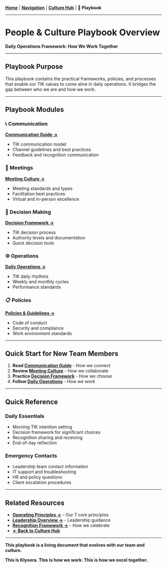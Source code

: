 **[Home](//#/)** | **[Navigation](//#/)** | **[Culture Hub](/docs/Klysera//Culture-Hub.md)** | **📜 Playbook**

---

# People & Culture Playbook Overview

**Daily Operations Framework: How We Work Together**

---

## Playbook Purpose

This playbook contains the practical frameworks, policies, and processes that enable our TIK values to come alive in daily operations. It bridges the gap between who we are and how we work.

---

## Playbook Modules

### 📞 Communication
**[Communication Guide →](./Communication-Guide.md)**
- TIK communication model
- Channel guidelines and best practices
- Feedback and recognition communication

### 🤝 Meetings
**[Meeting Culture →](./Meeting-Culture.md)**
- Meeting standards and types
- Facilitation best practices
- Virtual and in-person excellence

### 🎯 Decision Making
**[Decision Framework →](./Decision-Framework.md)**
- TIK decision process
- Authority levels and documentation
- Quick decision tools

### ⚙️ Operations
**[Daily Operations →](./Daily-Operations.md)**
- TIK daily rhythms
- Weekly and monthly cycles
- Performance standards

### 📋 Policies
**[Policies & Guidelines →](./Policies-Guidelines.md)**
- Code of conduct
- Security and compliance
- Work environment standards

---

## Quick Start for New Team Members

1. **Read [Communication Guide](./Communication-Guide.md)** - How we connect
2. **Review [Meeting Culture](./Meeting-Culture.md)** - How we collaborate
3. **Practice [Decision Framework](./Decision-Framework.md)** - How we choose
4. **Follow [Daily Operations](./Daily-Operations.md)** - How we work

---

## Quick Reference

### Daily Essentials
- Morning TIK intention setting
- Decision framework for significant choices
- Recognition sharing and receiving
- End-of-day reflection

### Emergency Contacts
- Leadership team contact information
- IT support and troubleshooting
- HR and policy questions
- Client escalation procedures

---

## Related Resources

- **[Operating Principles →](/../Operating-Principles/Overview.md)** - Our 7 core principles
- **[Leadership Overview →](/Leadership/Overview.md)** - Leadership guidance
- **[Recognition Framework →](/Recognition-Rituals/Recognition-Framework.md)** - How we celebrate
- **[← Back to Culture Hub](/Culture-Hub.md)**

---

**This playbook is a living document that evolves with our team and culture.**

**This Is Klysera. This is how we work. This is how we excel together.**